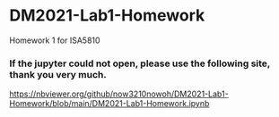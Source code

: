 # DM2021-Lab1-Homework
Homework 1 for ISA5810 
### If the jupyter could not open, please use the following site, thank you very much.
https://nbviewer.org/github/now3210nowoh/DM2021-Lab1-Homework/blob/main/DM2021-Lab1-Homework.ipynb
